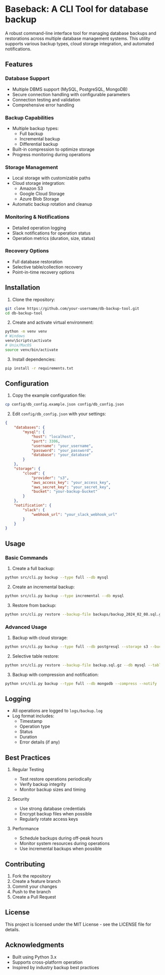 # Baseback: A CLI Tool for database backup

A robust command-line interface tool for managing database backups and restorations across multiple database management systems. This utility supports various backup types, cloud storage integration, and automated notifications.

## Features

### Database Support
- Multiple DBMS support (MySQL, PostgreSQL, MongoDB)
- Secure connection handling with configurable parameters
- Connection testing and validation
- Comprehensive error handling

### Backup Capabilities
- Multiple backup types:
  - Full backup
  - Incremental backup
  - Differential backup
- Built-in compression to optimize storage
- Progress monitoring during operations

### Storage Management
- Local storage with customizable paths
- Cloud storage integration:
  - Amazon S3
  - Google Cloud Storage
  - Azure Blob Storage
- Automatic backup rotation and cleanup

### Monitoring & Notifications
- Detailed operation logging
- Slack notifications for operation status
- Operation metrics (duration, size, status)

### Recovery Options
- Full database restoration
- Selective table/collection recovery
- Point-in-time recovery options

## Installation

1. Clone the repository:
```bash
git clone https://github.com/your-username/db-backup-tool.git
cd db-backup-tool
```

2. Create and activate virtual environment:
```bash
python -m venv venv
# Windows
venv\Scripts\activate
# Unix/MacOS
source venv/bin/activate
```

3. Install dependencies:
```bash
pip install -r requirements.txt
```

## Configuration

1. Copy the example configuration file:
```bash
cp config/db_config.example.json config/db_config.json
```

2. Edit `config/db_config.json` with your settings:
```json
{
    "databases": {
        "mysql": {
            "host": "localhost",
            "port": 3306,
            "username": "your_username",
            "password": "your_password",
            "database": "your_database"
        }
    },
    "storage": {
        "cloud": {
            "provider": "s3",
            "aws_access_key": "your_access_key",
            "aws_secret_key": "your_secret_key",
            "bucket": "your-backup-bucket"
        }
    },
    "notification": {
        "slack": {
            "webhook_url": "your_slack_webhook_url"
        }
    }
}
```

## Usage

### Basic Commands

1. Create a full backup:
```bash
python src/cli.py backup --type full --db mysql
```

2. Create an incremental backup:
```bash
python src/cli.py backup --type incremental --db mysql
```

3. Restore from backup:
```bash
python src/cli.py restore --backup-file backups/backup_2024_02_08.sql.gz --db mysql
```

### Advanced Usage

1. Backup with cloud storage:
```bash
python src/cli.py backup --type full --db postgresql --storage s3 --bucket my-backups
```

2. Selective table restore:
```bash
python src/cli.py restore --backup-file backup.sql.gz --db mysql --tables users,orders
```

3. Backup with compression and notification:
```bash
python src/cli.py backup --type full --db mongodb --compress --notify
```

## Logging

- All operations are logged to `logs/backup.log`
- Log format includes:
  - Timestamp
  - Operation type
  - Status
  - Duration
  - Error details (if any)

## Best Practices

1. Regular Testing
   - Test restore operations periodically
   - Verify backup integrity
   - Monitor backup sizes and timing

2. Security
   - Use strong database credentials
   - Encrypt backup files when possible
   - Regularly rotate access keys

3. Performance
   - Schedule backups during off-peak hours
   - Monitor system resources during operations
   - Use incremental backups when possible

## Contributing

1. Fork the repository
2. Create a feature branch
3. Commit your changes
4. Push to the branch
5. Create a Pull Request

## License

This project is licensed under the MIT License - see the LICENSE file for details.

## Acknowledgments

- Built using Python 3.x
- Supports cross-platform operation
- Inspired by industry backup best practices
